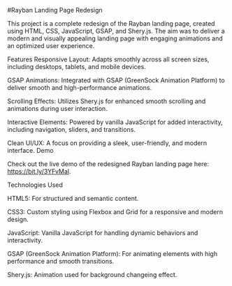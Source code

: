#Rayban Landing Page Redesign

This project is a complete redesign of the Rayban landing page, created using HTML, CSS, JavaScript, GSAP, and Shery.js. The aim was to deliver a modern and visually appealing landing page with engaging animations and an optimized user experience.

Features
Responsive Layout: Adapts smoothly across all screen sizes, including desktops, tablets, and mobile devices.

GSAP Animations: Integrated with GSAP (GreenSock Animation Platform) to deliver smooth and high-performance animations.

Scrolling Effects: Utilizes Shery.js for enhanced smooth scrolling and animations during user interaction.

Interactive Elements: Powered by vanilla JavaScript for added interactivity, including navigation, sliders, and transitions.

Clean UI/UX: A focus on providing a sleek, user-friendly, and modern interface.
Demo

Check out the live demo of the redesigned Rayban landing page here: https://bit.ly/3YFvMal.

Technologies Used

HTML5: For structured and semantic content.

CSS3: Custom styling using Flexbox and Grid for a responsive and modern design.

JavaScript: Vanilla JavaScript for handling dynamic behaviors and interactivity.

GSAP (GreenSock Animation Platform): For animating elements with high performance and smooth transitions.

Shery.js: Animation used for background changeing effect.
